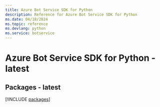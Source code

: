 ```yaml
---
title: Azure Bot Service SDK for Python
description: Reference for Azure Bot Service SDK for Python
ms.date: 04/18/2024
ms.topic: reference
ms.devlang: python
ms.service: botservice
---
```

# Azure Bot Service SDK for Python - latest
## Packages - latest
[!INCLUDE [packages](bot-service-index.md)]